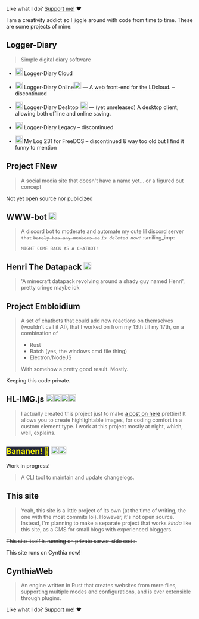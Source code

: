 Like what I do? [Support me!](/p/support) :heart:

I am a creativity addict so I jiggle around with code from time to time. These are some projects of mine:

## Logger-Diary
<blockquote>
    Simple digital diary software
</blockquote>

- <img src="https://raw.githubusercontent.com/strawmelonjuices-logger-diary/logos/main/FullTaupeRebrand2023-/cloud_512x512.png" height="20px" alt="LDc Logo"> Logger-Diary Cloud
- <img src="https://raw.githubusercontent.com/strawmelonjuices-logger-diary/logos/main/FullTaupeRebrand2023-/online_512x512.png" height="20px" alt="LDo Logo"> Logger-Diary Online<a href="https://github.com/strawmelonjuice/logger-diary-online" target="_blank"><img src="/assets/img/svg/github-mark.svg" height="20px" class="svgrecolor" alt="GitHub"></a> — A web front-end for the LDcloud. – discontinued
- <img src="https://raw.githubusercontent.com/strawmelonjuices-logger-diary/logos/main/FullTaupeRebrand2023-/cloud-client_512x512.png" height="20px" alt="LDcc Logo"> Logger-Diary Desktop <a href="https://github.com/strawmelonjuice/logger-diary.desktop/" target="_blank"><img src="/assets/img/svg/github-mark.svg" height="20px" class="svgrecolor" alt="GitHub"></a> — (yet unreleased) A desktop client, allowing both offline and online saving.

- <img src="https://raw.githubusercontent.com/strawmelonjuice/logger-diary.logos/main/Archived/LDLegacy_rounded_2022-2023/logo.png" height="20px" alt="LD Logo"> Logger-Diary Legacy – discontinued
- <img src="/assets/img/2015logo.png" height="20px" alt="mylog231 logo"> My Log 231 for FreeDOS – discontinued & way too old but I find it funny to mention

## Project FNew
<blockquote>
    A social media site that doesn't have a name yet... or a figured out concept
</blockquote>
<p><span class="notion">Not yet open source nor publicized</span></p>






## WWW-bot <a href="https://github.com/strawmelonjuice/wwwbot-discord" target="_blank"><img src="/assets/img/svg/github-mark.svg" height="20px" class="svgrecolor" alt="GitHub"></a>

<blockquote>
    A discord bot to moderate and automate my cute lil discord server <code>that</code> <code><s>barely has any members :c</s></code> <code><i>is deleted now!</i></code> <span class="emoji-block">:smiling_imp:</span>

    MIGHT COME BACK AS A CHATBOT!
</blockquote>


## Henri The Datapack <a href="https://github.com/strawmelonjuice/Henri_The_Datapack" target="_blank"><img src="/assets/img/svg/github-mark.svg" height="20px" class="svgrecolor" alt="GitHub"></a>

<blockquote>
    'A minecraft datapack revolving around a shady guy named Henri', pretty cringe maybe idk
</blockquote>

## Project Embloidium

<blockquote>
    A set of chatbots that could add new reactions on themselves (wouldn't call it AI), that I worked on from my 13th till my 17th, on a combination of
    <ul>
        <li>Rust</li>
        <li>Batch (yes, the windows cmd file thing)</li>
        <li>Electron/NodeJS</li>
    </ul>
    With somehow a pretty good result. Mostly.
</blockquote>

<p><span class="notion">Keeping this code private.</span></p>



## HL-IMG.js <a href="https://github.com/strawmelonjuice/hl-img.js/" target="_blank"><img src="/assets/img/svg/github-mark.svg" height="20px" class="svgrecolor" alt="GitHub"></a><a href="https://cdn.jsdelivr.net/npm/hl-img/" target="_blank"><img src="https://www.jsdelivr.com/assets/5c45c9be8960b51a5e8ad5bc3ad6492bfbcb0dcf/img/icons/jsdelivr_icon.svg" height="20px" alt="JSdelivr"></a><a href="https://www.npmjs.com/package/hl-img" target="_blank"><img src="https://docs.npmjs.com/icons/icon-512x512.png" height="20px" alt="NPM"></a><a href="/p/projects/hl-img" target="_blank"><img src="/assets/img/svg/strawmelonjuiceweb.svg" height="20px" alt="Strawmelonjuice.com page"></a>

<blockquote>
    I actually created this project just to make <a href="/blog/p/posts/art/mousemouse-3.2">a post on here</a> prettier! It allows you to create highlightable images, for coding comfort in a custom element type. I work at this project mostly at night, which, well, explains.
</blockquote>

## <span style="background-color: #24273a; color: yellow">Bananen!  :banana:</span> <a href="https://github.com/strawmelonjuice/bananen/" target="_blank"><img src="/assets/img/svg/github-mark.svg" height="20px" class="svgrecolor" alt="GitHub"></a><a href="/p/projects/bananen" target="_blank"><img src="/assets/img/svg/strawmelonjuiceweb.svg" height="20px" alt="Strawmelonjuice.com page"></a>

<p><span class="notion">Work in progress!</span></p>
<blockquote>
    A CLI tool to maintain and update changelogs.
</blockquote>

## This site

<blockquote>
    Yeah, this site is a little project of its own (at the time of writing, the one with the most commits lol).
    However, it's not open source. Instead, I'm planning to make a separate project that works <i>kinda</i> like this site, as a CMS for small blogs with experienced bloggers.
</blockquote>

~~This site itself is running on private server-side code.~~

This site runs on Cynthia now!

## CynthiaWeb

<blockquote>
    An engine written in Rust that creates websites from mere files, supporting multiple modes and configurations, and is ever extensible through plugins.
</blockquote>




Like what I do? [Support me!](/p/support) :heart: